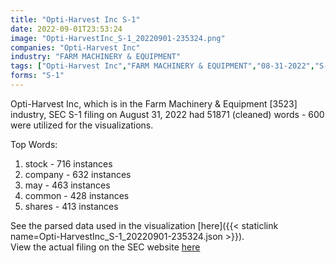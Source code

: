```yaml
---
title: "Opti-Harvest Inc S-1"
date: 2022-09-01T23:53:24
image: "Opti-HarvestInc_S-1_20220901-235324.png"
companies: "Opti-Harvest Inc"
industry: "FARM MACHINERY & EQUIPMENT"
tags: ["Opti-Harvest Inc","FARM MACHINERY & EQUIPMENT","08-31-2022","S-1"]
forms: "S-1"
---
```

Opti-Harvest Inc, which is in the Farm Machinery & Equipment [3523] industry, SEC S-1 filing on August 31, 2022 had 51871 (cleaned) words - 600 were utilized for the visualizations.

Top Words:
1. stock - 716 instances
2. company - 632 instances
3. may - 463 instances
4. common - 428 instances
5. shares - 413 instances


See the parsed data used in the visualization [here]({{< staticlink name=Opti-HarvestInc_S-1_20220901-235324.json >}}).  
View the actual filing on the SEC website [here](https://www.sec.gov/Archives/edgar/data/1753945/0001493152-22-024661.txt)
